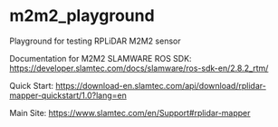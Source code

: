# m2m2_playground
Playground for testing RPLiDAR M2M2 sensor

Documentation for M2M2
SLAMWARE ROS SDK: https://developer.slamtec.com/docs/slamware/ros-sdk-en/2.8.2_rtm/

Quick Start: https://download-en.slamtec.com/api/download/rplidar-mapper-quickstart/1.0?lang=en

Main Site: https://www.slamtec.com/en/Support#rplidar-mapper
